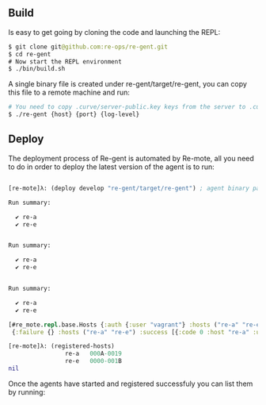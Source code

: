 ## Build

Is easy to get going by cloning the code and launching the REPL:

```clojure
$ git clone git@github.com:re-ops/re-gent.git
$ cd re-gent
# Now start the REPL environment
$ ./bin/build.sh
```

A single binary file is created under re-gent/target/re-gent, you can copy this file to a remote machine and run:

```bash
# You need to copy .curve/server-public.key keys from the server to .curve
$ ./re-gent {host} {port} {log-level}
```


## Deploy

The deployment process of Re-gent is automated by Re-mote, all you need to do in order to deploy the latest version of the agent is to run:

```clojure

[re-mote]λ: (deploy develop "re-gent/target/re-gent") ; agent binary path

Run summary:

  ✔ re-a
  ✔ re-e


Run summary:

  ✔ re-a
  ✔ re-e


Run summary:

  ✔ re-a
  ✔ re-e

[#re_mote.repl.base.Hosts {:auth {:user "vagrant"} :hosts ("re-a" "re-e")}
 {:failure {} :hosts ("re-a" "re-e") :success [{:code 0 :host "re-a" :uuid "d2687d896054430ea84df44ae54d5b92"} {:code 0 :host "re-e" :uuid "d52e9260043c4eb787526eaebba16c11"}]}]

[re-mote]λ: (registered-hosts)
                re-a   000A-0019
                re-e   0000-001B
nil

```

Once the agents have started and registered successfuly you can list them by running:

```clojure

```
